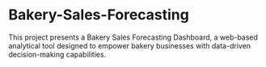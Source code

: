 # Bakery-Sales-Forecasting
This project presents a Bakery Sales Forecasting Dashboard, a web-based analytical tool designed to empower bakery businesses with data-driven decision-making capabilities.
